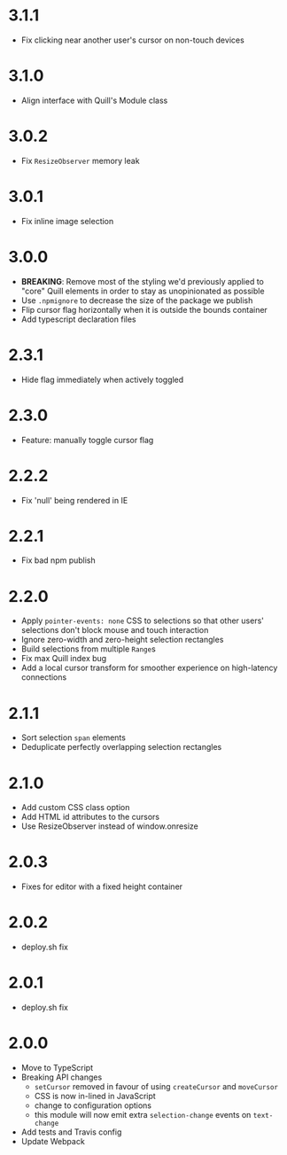 # 3.1.1

- Fix clicking near another user's cursor on non-touch devices

# 3.1.0

- Align interface with Quill's Module class

# 3.0.2

- Fix `ResizeObserver` memory leak

# 3.0.1

- Fix inline image selection

# 3.0.0

- **BREAKING**: Remove most of the styling we'd previously applied to "core" Quill elements in order to stay as unopinionated as possible
- Use `.npmignore` to decrease the size of the package we publish
- Flip cursor flag horizontally when it is outside the bounds container
- Add typescript declaration files

# 2.3.1

- Hide flag immediately when actively toggled

# 2.3.0

- Feature: manually toggle cursor flag

# 2.2.2

- Fix 'null' being rendered in IE

# 2.2.1

- Fix bad npm publish

# 2.2.0

- Apply `pointer-events: none` CSS to selections so that other users' selections don't block mouse and touch interaction
- Ignore zero-width and zero-height selection rectangles
- Build selections from multiple `Range`s
- Fix max Quill index bug
- Add a local cursor transform for smoother experience on high-latency connections

# 2.1.1

- Sort selection `span` elements
- Deduplicate perfectly overlapping selection rectangles

# 2.1.0

- Add custom CSS class option
- Add HTML id attributes to the cursors
- Use ResizeObserver instead of window.onresize

# 2.0.3

- Fixes for editor with a fixed height container

# 2.0.2

- deploy.sh fix

# 2.0.1

- deploy.sh fix

# 2.0.0

- Move to TypeScript
- Breaking API changes
  - `setCursor` removed in favour of using `createCursor` and `moveCursor`
  - CSS is now in-lined in JavaScript
  - change to configuration options
  - this module will now emit extra `selection-change` events on `text-change`
- Add tests and Travis config
- Update Webpack
